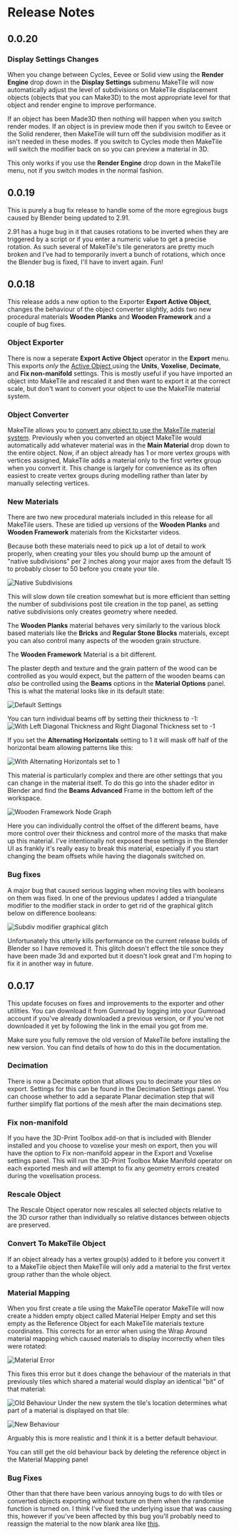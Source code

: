 # Release Notes

## 0.0.20

### Display Settings Changes
When you change between Cycles, Eevee or Solid view using the **Render Engine** drop down in the **Display Settings** submenu MakeTile will now automatically adjust the level of subdivisions on MakeTile displacement objects (objects that you can Make3D) to the most appropriate level for that object and render engine to improve performance.

If an object has been Made3D then nothing will happen when you switch render modes. If an object is in preview mode then if you switch to Eevee or the Solid renderer, then MakeTile will turn off the subdivision modifier as it isn't needed in these modes. If you switch to Cycles mode then MakeTile will switch the modifier back on so you can preview a material in 3D.

This only works if you use the **Render Engine** drop down in the MakeTile menu, not if you switch modes in the normal fashion.

## 0.0.19
This is purely a bug fix release to handle some of the more egregious bugs caused by Blender being updated to 2.91.

2.91 has a huge bug in it that causes rotations to be inverted when they are triggered by a script or if you enter a numeric value to get a precise rotation. As such several of MakeTile's tile generators are pretty much broken and I've had to temporarily invert a bunch of rotations, which once the Blender bug is fixed, I'll have to invert again. Fun!

## 0.0.18
This release adds a new option to the Exporter **Export Active Object**, changes the behaviour of the object converter slightly, adds two new procedural materials **Wooden Planks** and **Wooden Framework** and a couple of bug fixes.

### Object Exporter
There is now a seperate **Export Active Object** operator in the **Export** menu. This exports *only* the [Active Object ](https://docs.blender.org/manual/en/latest/scene_layout/object/selecting.html) using the **Units**, **Voxelise**, **Decimate**, and **Fix non-manifold** settings. This is mostly useful if you have imported an object into MakeTile and rescaled it and then want to export it at the correct scale, but don't want to convert your object to use the MakeTile material system.

### Object Converter
MakeTile allows you to [convert any object to use the MakeTile material system](https://maketile.readthedocs.io/en/latest/#using-maketiles-material-system-with-imported-objects).
Previously when you converted an object MakeTile would automatically add whatever material was in the **Main Material** drop down to the entire object. Now, if an object already has 1 or more vertex groups with vertices assigned, MakeTile adds a material only to the first vertex group when you convert it. This change is largely for convenience as its often easiest to create vertex groups during modelling rather than later by manually selecting vertices.

### New Materials
There are two new procedural materials included in this release for all MakeTile users. These are tidied up versions of the **Wooden Planks** and **Wooden Framework** materials from the Kickstarter videos.

Because both these materials need to pick up a lot of detail to work properly, when creating your tiles you should bump up the amount of "native subdivisions" per 2 inches along your major axes from the default 15 to probably closer to 50 before you create your tile.

![Native Subdivisions](images/NativeSubdivisions.png)

This will slow down tile creation somewhat but is more efficient than setting the number of subdivisions post tile creation in the top panel, as setting native subdivisions only creates geometry where needed.

The **Wooden Planks** material behaves very similarly to the various block based materials like the **Bricks** and **Regular Stone Blocks** materials, except you can also control many aspects of the wooden grain structure.

The **Wooden Framework** Material is a bit different.

The plaster depth and texture and the grain pattern of the wood can be controlled as you would expect, but the pattern of the wooden beams can *also* be controlled using the **Beams** options in the **Material Options** panel. This is what the material looks like in its default state:

![Default Settings](images/WoodenFrameworkDefault.PNG)

You can turn individual beams off by setting their thickness to -1:
![With Left Diagonal Thickness and Right Diagonal Thickness set to -1](images/NoDiagonals.png)

If you set the **Alternating Horizontals** setting to 1 it will mask off half of the horizontal beam allowing patterns like this:

![With Alternating Horizontals set to 1](images/AlternatingHorizontals.png)


This material is particularly complex and there are other settings that you can change in the material itself. To do this go into the shader editor in Blender and find the **Beams Advanced** Frame in the bottom left of the workspace.

![Wooden Framework Node Graph](images/WoodenFrameworkNodeGraph.png)

Here you can individually control the offset of the different beams, have more control over their thickness and control more of the masks that make up this material. I've intentionally not exposed these settings in the Blender UI as frankly it's really easy to break this material, especially if you start changing the beam offsets while having the diagonals switched on.

### Bug fixes
A major bug that caused serious lagging when moving tiles with booleans on them was fixed. In one of the previous updates I added a triangulate modifier to the modifier stack in order to get rid of the graphical glitch below on difference booleans:

![Subdiv modifier graphical glitch](images/SubdivisionGlitch.PNG)

Unfortunately this utterly kills performance on the current release builds of Blender so I have removed it. This glitch doesn't effect the tile sonce they have been made 3d and exported but it doesn't look great and I'm hoping to fix it in another way in future.


## 0.0.17
This update focuses on fixes and improvements to the exporter and other utilities. You can download it from Gumroad by logging into your Gumroad account if you've already downloaded a previous version, or if you've not downloaded it yet by following the link in the email you got from me.

Make sure you fully remove the old version of MakeTile before installing the new version. You can find details of how to do this in the documentation.

### Decimation
There is now a Decimate option that allows you to decimate your tiles on export. Settings for this can be found in the Decimation Settings panel. You can choose whether to add a separate Planar decimation step that will further simplify flat portions of the mesh after the main decimations step.

### Fix non-manifold
If you have the 3D-Print Toolbox add-on that is included with Blender installed and you choose to voxelise your mesh on export, then you will have the option to Fix non-manifold appear in the Export and Voxelise settings panel. This will run the 3D-Print Toolbox Make Manifold operator on each exported mesh and will attempt to fix any geometry errors created during the voxelisation process.

### Rescale Object
The Rescale Object operator now rescales all selected objects relative to the 3D cursor rather than individually so relative distances between objects are preserved.

### Convert To MakeTile Object
If an object already has a vertex group(s) added to it before you convert it to a MakeTile object then MakeTile will only add a material to the first vertex group rather than the whole object.

### Material Mapping
When you first create a tile using the MakeTile operator MakeTile will now create a hidden empty object called Material Helper Empty and set this empty as the Reference Object for each MakeTile materials texture coordinates. This corrects for an error when using the Wrap Around material mapping which caused materials to display incorrectly when tiles were rotated:

![Material Error](images/RotationError.png)

This fixes this error but it does change the behaviour of the materials in that previously tiles which shared a material would display an identical "bit" of that material:

![Old Behaviour](images/OldMaterialBehaviour.png)
Under the new system the tile's location determines what part of a material is displayed on that tile:

![New Behaviour](images/NewMaterialBehaviour.png)

Arguably this is more realistic and I think it is a better default behaviour.

You can still get the old behaviour back by deleting the reference object in the Material Mapping panel

### Bug Fixes
Other than that there have been various annoying bugs to do with tiles or converted objects exporting without texture on them when the randomise function is turned on. I think I've fixed the underlying issue that was causing this, however if you've been affected by this bug you'll probably need to reassign the material to the now blank area like [this](https://maketile.readthedocs.io/en/latest/#adding-a-material-to-part-of-a-tile).

